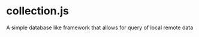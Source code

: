 collection.js
=============

A simple database like framework that allows for query of local remote data

